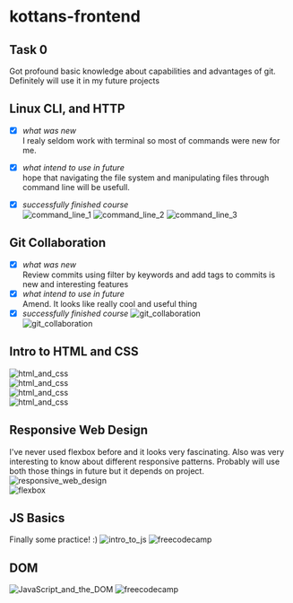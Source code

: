 # kottans-frontend

## Task 0
Got profound basic knowledge about capabilities and advantages of git.
Definitely will use it in my future projects

## Linux CLI, and HTTP
- [x] *what was new*   
I realy seldom work with terminal so most of commands were new for me.

- [x] *what intend to use in future*    
hope that navigating the file system and manipulating files through command line will be usefull.

- [x] *successfully finished course*   
![command_line_1](task_linux_cli/command_line_1.jpg)
![command_line_2](task_linux_cli/command_line_2.jpg)
![command_line_3](task_linux_cli/command_line_3.jpg)

## Git Collaboration
- [x] *what was new*   
Review commits using filter by keywords and add tags to commits is new and interesting features
- [x] *what intend to use in future*    
 Amend. It looks like really cool and useful thing
- [x] *successfully finished course*
![git_collaboration](task_git_collaboration/github_&_collaboration.jpg)   
![git_collaboration](task_git_collaboration/version_control_with_git.jpg)   

## Intro to HTML and CSS
![html_and_css](task_html_css_intro/html_and_css.jpg)   
![html_and_css](task_html_css_intro/htmlacademy_1.jpg)   
![html_and_css](task_html_css_intro/htmlacademy_2.jpg)   
![html_and_css](task_html_css_intro/htmlacademy_3.jpg)  

## Responsive Web Design
I've never used flexbox before and it looks very fascinating. Also was very interesting to know about different responsive patterns.
Probably will use both those things in future but it depends on project. 
![responsive_web_design](task_responsive_web_design/responsive_web_design.jpg)   
![flexbox](task_responsive_web_design/flexboxfroggy.jpg)   

## JS Basics
Finally some practice! :)
![intro_to_js](task_js_basics/Intro_to_JS.jpg)
![freecodecamp](task_js_basics/freecodecamp_part1.jpg)   

## DOM
![JavaScript_and_the_DOM](task_js_dom/JavaScript_and_the_DOM.jpg)
![freecodecamp](task_js_dom/freecodecamp_part2.jpg)   

